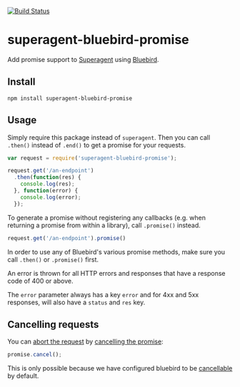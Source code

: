 [![Build Status](https://img.shields.io/travis/KyleAMathews/superagent-bluebird-promise/master.svg?style=flat-square)](http://travis-ci.org/KyleAMathews/superagent-bluebird-promise)

superagent-bluebird-promise
===========================

Add promise support to
[Superagent](http://visionmedia.github.io/superagent/) using
[Bluebird](https://github.com/petkaantonov/bluebird).

## Install
`npm install superagent-bluebird-promise`

## Usage
Simply require this package instead of `superagent`. Then you can call `.then()` instead of `.end()` to get a promise for your requests.

```javascript
var request = require('superagent-bluebird-promise');

request.get('/an-endpoint')
  .then(function(res) {
    console.log(res);
  }, function(error) {
    console.log(error);
  });
```

To generate a promise without registering any callbacks (e.g. when returning a promise from within a library), call `.promise()` instead.

```javascript
request.get('/an-endpoint').promise()
```

In order to use any of Bluebird's various promise methods, make sure you call `.then()` or `.promise()` first.

An error is thrown for all HTTP errors and responses that have a response code of 400 or above.

The `error` parameter always has a key `error` and for 4xx and 5xx responses, will also have a `status` and `res` key.

## Cancelling requests

You can [abort the request](http://visionmedia.github.io/superagent/#aborting-requests) by [cancelling the promise](https://github.com/petkaantonov/bluebird/blob/master/API.md#cancelerror-reason---promise):

```js
promise.cancel();
```

This is only possible because  we have configured bluebird to be [cancellable](http://bluebirdjs.com/docs/api/promise.config.html) by default.
